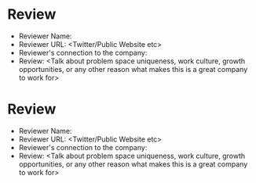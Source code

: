 # <Company Name>

# Review
- Reviewer Name: 
- Reviewer URL: <Twitter/Public Website etc>
- Reviewer's connection to the company: 
- Review: <Talk about problem space uniqueness, work culture, growth opportunities, or any other reason what makes this is a great company to work for>

# Review
- Reviewer Name: 
- Reviewer URL: <Twitter/Public Website etc>
- Reviewer's connection to the company: 
- Review: <Talk about problem space uniqueness, work culture, growth opportunities, or any other reason what makes this is a great company to work for>
